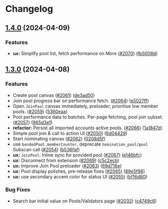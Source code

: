 # Changelog

## [1.4.0](https://github.com/paritytech/polkadot-staking-dashboard/compare/v1.3.0...v1.4.0) (2024-04-09)


### Features

* **ux:** Simplify pool list, fetch performance on More ([#2070](https://github.com/paritytech/polkadot-staking-dashboard/issues/2070)) ([fb5008d](https://github.com/paritytech/polkadot-staking-dashboard/commit/fb5008d0ebae166943ee6b3749f4c350758c9315))

## [1.3.0](https://github.com/paritytech/polkadot-staking-dashboard/compare/v1.2.1...v1.3.0) (2024-04-08)


### Features

* Create pool canvas ([#2061](https://github.com/paritytech/polkadot-staking-dashboard/issues/2061)) ([de3ad50](https://github.com/paritytech/polkadot-staking-dashboard/commit/de3ad50ed2eda49a0378a26c22fb8a48fdc9e305))
* Join pool progress bar on performance fetch. ([#2064](https://github.com/paritytech/polkadot-staking-dashboard/issues/2064)) ([e5027ff](https://github.com/paritytech/polkadot-staking-dashboard/commit/e5027fffc3151dbdf0c4b7cce09f37aaeb184971))
* Open `JoinPool` canvas immediately,  preloader, prioritise low member pools. ([#2059](https://github.com/paritytech/polkadot-staking-dashboard/issues/2059)) ([5360eaa](https://github.com/paritytech/polkadot-staking-dashboard/commit/5360eaa17ef08b6b602d21967d9174f2eed9cf83))
* Pool performance data to batches. Per-page fetching, pool join subset. ([#2057](https://github.com/paritytech/polkadot-staking-dashboard/issues/2057)) ([965d3e1](https://github.com/paritytech/polkadot-staking-dashboard/commit/965d3e182c77e0b6d46c2d1c603e74a30cd7be92))
* **refactor:** Persist all imported accounts active pools. ([#2066](https://github.com/paritytech/polkadot-staking-dashboard/issues/2066)) ([1a1847d](https://github.com/paritytech/polkadot-staking-dashboard/commit/1a1847deb0d4763b893335293c85dbe8d3f330b1))
* Simple pool join & call to action UI ([#2050](https://github.com/paritytech/polkadot-staking-dashboard/issues/2050)) ([6d04429](https://github.com/paritytech/polkadot-staking-dashboard/commit/6d0442947b4322ec949bbb88e82b24720dce4143))
* Start nominating canvas ([#2062](https://github.com/paritytech/polkadot-staking-dashboard/issues/2062)) ([0208d5f](https://github.com/paritytech/polkadot-staking-dashboard/commit/0208d5fc5658bc375eeef3aa853954c05290796f))
* use `bondedPool.memberCounter`, deprecate `nomination_pool/pool` Subscan call ([#2054](https://github.com/paritytech/polkadot-staking-dashboard/issues/2054)) ([b536faf](https://github.com/paritytech/polkadot-staking-dashboard/commit/b536faf8fc410c8291dea84fa2b96189ab2c8e76))
* **ux:** `JoinPool`:  Inline sync for provided pool ([#2067](https://github.com/paritytech/polkadot-staking-dashboard/issues/2067)) ([e146bfc](https://github.com/paritytech/polkadot-staking-dashboard/commit/e146bfcb15df96cd0a10fe1d268e3eab343ef1d1))
* **ux:** Disconnect from extension ([#2069](https://github.com/paritytech/polkadot-staking-dashboard/issues/2069)) ([c5c2ecb](https://github.com/paritytech/polkadot-staking-dashboard/commit/c5c2ecb54d31b59cc4db3bdb20b55e48cc01160a))
* **ux:** Improve Join Pool preloader ([#2063](https://github.com/paritytech/polkadot-staking-dashboard/issues/2063)) ([69d716e](https://github.com/paritytech/polkadot-staking-dashboard/commit/69d716e2e99a6f32e45407362d951352fd6a884f))
* **ux:** Pool display polishes, pre-release fixes ([#2065](https://github.com/paritytech/polkadot-staking-dashboard/issues/2065)) ([89e5f98](https://github.com/paritytech/polkadot-staking-dashboard/commit/89e5f98dd146d4838b9580a857eddfa73090762f))
* **ux:** use secondary accent color for status UI ([#2055](https://github.com/paritytech/polkadot-staking-dashboard/issues/2055)) ([bf16d80](https://github.com/paritytech/polkadot-staking-dashboard/commit/bf16d80a661ca1d1cd0cf038bcff4525fbff19c8))


### Bug Fixes

* Search bar initial value on Pools/Validators page ([#2032](https://github.com/paritytech/polkadot-staking-dashboard/issues/2032)) ([c4749c6](https://github.com/paritytech/polkadot-staking-dashboard/commit/c4749c6e7ca338a9f3fd3299ebb53bbf45c3de07))
